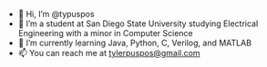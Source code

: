 - 👋 Hi, I’m @typuspos
- 👀 I’m a student at San Diego State University studying Electrical Engineering with a minor in Computer Science
- 🌱 I’m currently learning Java, Python, C, Verilog, and MATLAB
- 📫 You can reach me at tylerpuspos@gmail.com

<!---
typuspos/typuspos is a ✨ special ✨ repository because its `README.md` (this file) appears on your GitHub profile.
You can click the Preview link to take a look at your changes.
--->
